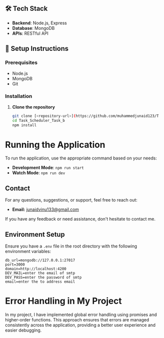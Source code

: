 
## 🛠 Tech Stack
- **Backend**: Node.js, Express
- **Database**: MongoDB
- **APIs**: RESTful API


## 🚀 Setup Instructions

### Prerequisites
- Node.js 
- MongoDB
- Git

### Installation
1. **Clone the repository**
   ```bash
   git clone [<repository-url>](https://github.com/muhammedjunaid123/Task_Scheduler_Task_b.git)
   cd Task_Scheduler_Task_b
   npm install

# Running the Application

To run the application, use the appropriate command based on your needs:

- **Development Mode**: `npm run start`
- **Watch Mode**: `npm run dev`


## Contact

For any questions, suggestions, or support, feel free to reach out:

- **Email:** [junaidvinu133@gmail.com](mailto:junaidvinu133@gmail.com)



 If you have any feedback or need assistance, don't hesitate to contact me.


## Environment Setup

Ensure you have a `.env` file in the root directory with the following environment variables:

```env
db_url=mongodb://127.0.0.1:27017
port=3000
domain=http://localhost:4200
DEV_MAIL=enter the email of smtp
DEV_PASS=enter the password of smtp
email=enter the to address email
```

# Error Handling in My Project

In my project, I have implemented global error handling using promises and higher-order functions. This approach ensures that errors are managed consistently across the application, providing a better user experience and easier debugging.
